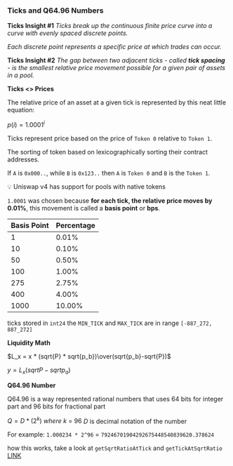 ### Ticks and Q64.96 Numbers

**Ticks Insight #1** 
_Ticks break up the continuous finite price curve into a curve with evenly spaced discrete points._

_Each discrete point represents a specific price at which trades can occur._

**Ticks Insight #2**
_The gap between two adjacent ticks - called **tick spacing** - is the smallest relative price movement possible for a given pair of assets in a pool._

**Ticks <> Prices**

The relative price of an asset at a given tick is represented by this neat little equation:

$p(i) = 1.0001^{i}$

Ticks represent price based on the price of `Token 0` relative to `Token 1`. 

The sorting of token based on lexicographically sorting their contract addresses.

If `A` is `0x000..`, while `B` is `0x123..` then `A` is `Token 0` and `B` is the `Token 1`.

💡 Uniswap v4 has support for pools with native tokens

`1.0001` was chosen because **for each tick, the relative price moves by 0.01%**, this movement is called a **basis point** or **bps**.

| **Basis Point** | **Percentage** |
| --------------- | -------------- |
| 1               | 0.01%          |
| 10              | 0.10%          |
| 50              | 0.50%          |
| 100             | 1.00%          |
| 275             | 2.75%          |
| 400             | 4.00%          |
| 1000            | 10.00%         |
ticks stored in `int24` the `MIN_TICK` and `MAX_TICK` are in range `[-887_272, 887_272]`

**Liquidity Math**


$L_x = x * (sqrt{P} * sqrt{p_b})\over(sqrt{p_b}-sqrt{P})$

$y = L_x(sqrt{P} - sqrt{p_a})$

**Q64.96 Number** 

Q64.96 is a way represented rational numbers that uses 64 bits for integer part and 96 bits for fractional part

$Q = D * (2^k)\ where\ k\ =\ 96$
*D* is decimal notation of the number

For example: `1.000234 * 2^96` = `79246701904292675448540839620.378624`

how this works, take a look at `getSqrtRatioAtTick` and `getTickAtSqrtRatio` [LINK](https://github.com/Uniswap/v4-core/blob/main/src/libraries/TickMath.sol)